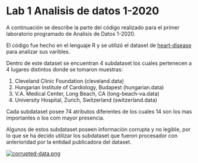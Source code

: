 # Lab 1 Analisis de datos 1-2020

A continuación se describe la parte del código realizado para el primer laboratorio programado de Analisis de Datos 1-2020.

El código fue hecho en el lenguaje R y se utilizó el dataset de [heart-disease](https://archive.ics.uci.edu/ml/datasets/Heart+Disease) para analizar sus varibles.

Dentro de este dataset se encuentran 4 subdataset los cuales pertenecen a 4 lugares distintos donde se tomaron muestras:

 1. Cleveland Clinic Foundation (cleveland.data)
 2. Hungarian Institute of Cardiology, Budapest (hungarian.data)
 3. V.A. Medical Center, Long Beach, CA (long-beach-va.data)
 4. University Hospital, Zurich, Switzerland (switzerland.data)


Cada subdataset posee 74 atributos diferentes de los cuales 14 son los mas importantes o los com mayor presencia.

Algunos de estos subdataset poseen información corrupta y no legible, por lo que se ha decido utilizar los subdataset que fueron procesador con anterioridad por la entidad publicadora del dataset.

[![corrupted-data.png](https://i.postimg.cc/wBtfFHMw/corrupted-data.png)](https://postimg.cc/2qD78s4W)